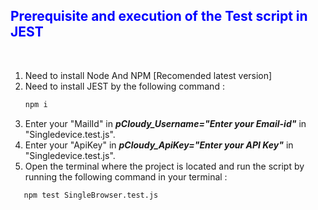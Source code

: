 **<font color ="Blue"><h2>Prerequisite and execution of the Test script in JEST</h2>**</font><br>

1. Need to install Node And NPM [Recomended latest version]
2. Need to install JEST by the following command : 
    ```bash 
    npm i
    ```
3. Enter your "MailId" in ***pCloudy_Username="Enter your Email-id"*** in "Singledevice.test.js".
4. Enter your "ApiKey" in ***pCloudy_ApiKey="Enter your API Key"*** in "Singledevice.test.js". 
5. Open the terminal where the project is located and run the script by running the following command in your terminal :
 ```bash 
    npm test SingleBrowser.test.js
``` 
       